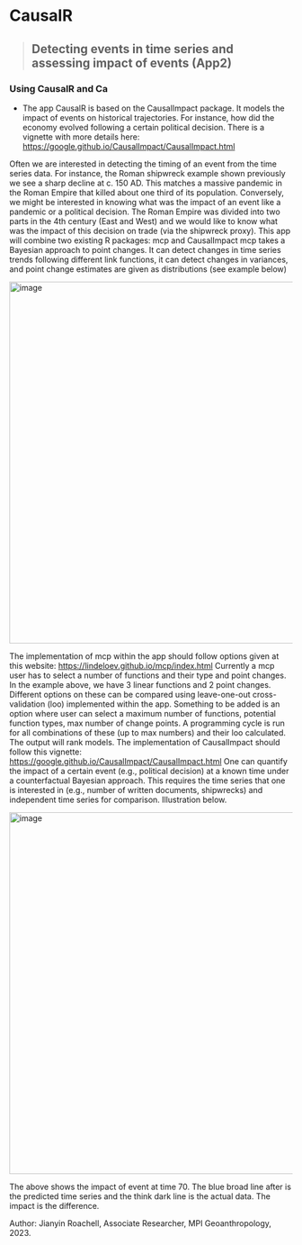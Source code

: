 # CausalR
> ## Detecting events in time series and assessing impact of events (App2)
### Using CausalR and Ca
- The app CausalR is based on the CausalImpact package. It models the impact of events on historical trajectories. For instance, how did the economy evolved following a certain political decision. There is a vignette with more details here: https://google.github.io/CausalImpact/CausalImpact.html


Often we are interested in detecting the timing of an event from the time series data. For instance, the Roman shipwreck example shown previously we see a sharp decline at c. 150 AD. This matches a massive pandemic in the Roman Empire that killed about one third of its population. Conversely, we might be interested in knowing what was the impact of an event like a pandemic or a political decision. The Roman Empire was divided into two parts in the 4th century (East and West) and we would like to know what was the impact of this decision on trade (via the shipwreck proxy).
This app will combine two existing R packages: mcp and CausalImpact
mcp takes a Bayesian approach to point changes. It can detect changes in time series trends following different link functions, it can detect changes in variances, and point change estimates are given as distributions (see example below)

<img width="643" alt="image" src="https://user-images.githubusercontent.com/74462173/216494862-03459636-f54c-448b-9f2c-31b765f50cad.png">

The implementation of mcp within the app should follow options given at this website: https://lindeloev.github.io/mcp/index.html
Currently a mcp user has to select a number of functions and their type and point changes. In the example above, we have 3 linear functions and 2 point changes. Different options on these can be compared using leave-one-out cross-validation (loo) implemented within the app. Something to be added is an option where user can select a maximum number of functions, potential function types, max number of change points. A programming cycle is run for all combinations of these (up to max numbers) and their loo calculated. The output will rank models.
The implementation of CausalImpact should follow this vignette: https://google.github.io/CausalImpact/CausalImpact.html
One can quantify the impact of a certain event (e.g., political decision) at a known time under a counterfactual Bayesian approach. This requires the time series that one is interested in (e.g., number of written documents, shipwrecks) and independent time series for comparison. Illustration below.

<img width="643" alt="image" src="https://user-images.githubusercontent.com/74462173/216494995-d9003eb8-fa7b-44ee-8ee8-a395e9f229b6.png">

The above shows the impact of event at time 70. The blue broad line after is the predicted time series and the think dark line is the actual data. The impact is the difference.


Author: Jianyin Roachell, Associate Researcher, MPI Geoanthropology, 2023.
